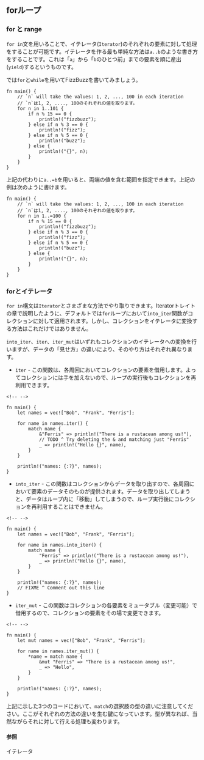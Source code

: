 ## forループ

### for と range

`for in`文を用いることで、イテレータ(`Iterator`)のそれぞれの要素に対して処理をすることが可能です。イテレータを作る最も単純な方法は`a..b`のような書き方をすることです。これは「`a`」から「`b`のひとつ前」までの要素を順に産出(`yield`)するというものです。

では`for`と`while`を用いてFizzBuzzを書いてみましょう。

    fn main() {
        // `n` will take the values: 1, 2, ..., 100 in each iteration
        // `n`は1, 2, ...., 100のそれぞれの値を取ります。
        for n in 1..101 {
            if n % 15 == 0 {
                println!("fizzbuzz");
            } else if n % 3 == 0 {
                println!("fizz");
            } else if n % 5 == 0 {
                println!("buzz");
            } else {
                println!("{}", n);
            }
        }
    }

上記の代わりに`a..=b`を用いると、両端の値を含む範囲を指定できます。上記の例は次のように書けます。

    fn main() {
        // `n` will take the values: 1, 2, ..., 100 in each iteration
        // `n`は1, 2, ...., 100のそれぞれの値を取ります。
        for n in 1..=100 {
            if n % 15 == 0 {
                println!("fizzbuzz");
            } else if n % 3 == 0 {
                println!("fizz");
            } else if n % 5 == 0 {
                println!("buzz");
            } else {
                println!("{}", n);
            }
        }
    }

### forとイテレータ

`for in`構文は`Iterator`とさまざまな方法でやり取りできます。Iteratorトレイトの章で説明したように、デフォルトでは`for`ループにおいて`into_iter`関数がコレクションに対して適用されます。しかし、コレクションをイテレータに変換する方法はこれだけではありません。

`into_iter`、`iter`、`iter_mut`はいずれもコレクションのイテレータへの変換を行いますが、データの「見せ方」の違いにより、そのやり方はそれぞれ異なります。

-   `iter` -
    この関数は、各周回においてコレクションの要素を借用します。よってコレクションには手を加えないので、ループの実行後もコレクションを再利用できます。

```{=html}
<!-- -->
```
    fn main() {
        let names = vec!["Bob", "Frank", "Ferris"];

        for name in names.iter() {
            match name {
                &"Ferris" => println!("There is a rustacean among us!"),
                // TODO ^ Try deleting the & and matching just "Ferris"
                _ => println!("Hello {}", name),
            }
        }
        
        println!("names: {:?}", names);
    }

-   `into_iter` -
    この関数はコレクションからデータを取り出すので、各周回において要素のデータそのものが提供されます。データを取り出してしまうと、データはループ内に「移動」してしまうので、ループ実行後にコレクションを再利用することはできません。

```{=html}
<!-- -->
```
    fn main() {
        let names = vec!["Bob", "Frank", "Ferris"];

        for name in names.into_iter() {
            match name {
                "Ferris" => println!("There is a rustacean among us!"),
                _ => println!("Hello {}", name),
            }
        }
        
        println!("names: {:?}", names);
        // FIXME ^ Comment out this line
    }

-   `iter_mut` -
    この関数はコレクションの各要素をミュータブル（変更可能）で借用するので、コレクションの要素をその場で変更できます。

```{=html}
<!-- -->
```
    fn main() {
        let mut names = vec!["Bob", "Frank", "Ferris"];

        for name in names.iter_mut() {
            *name = match name {
                &mut "Ferris" => "There is a rustacean among us!",
                _ => "Hello",
            }
        }

        println!("names: {:?}", names);
    }

上記に示した3つのコードにおいて、`match`の選択肢の型の違いに注意してください。ここがそれぞれの方法の違いを生む鍵になっています。型が異なれば、当然ながらそれに対して行える処理も変わります。

#### 参照

イテレータ

